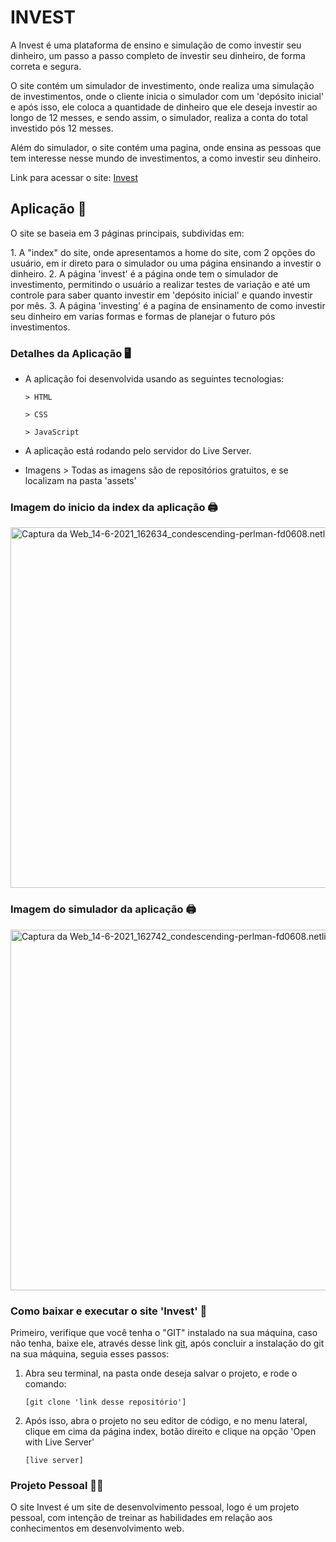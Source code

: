 # INVEST

<p>A Invest é uma plataforma de ensino e simulação de como investir seu dinheiro, um passo a passo completo de investir seu dinheiro, de forma correta e segura.
</p>

<p>O site contém um simulador de investimento, onde realiza uma simulação de investimentos, onde
  o cliente inicia o simulador com um 'depósito inicial' e após isso, ele coloca a quantidade de dinheiro
  que ele deseja investir ao longo de 12 messes, e sendo assim, o simulador, realiza a conta do
  total investido pós 12 messes.
</p>

<p>Além do simulador, o site contém uma pagina, onde ensina as pessoas que tem interesse nesse mundo de
  investimentos, a como investir seu dinheiro.
</p>

<p>
  Link para acessar o site:
  <a href="https://condescending-perlman-fd0608.netlify.app/">Invest</a>
</p>

## Aplicação 💾

<p>O site se baseia em 3 páginas principais, subdividas em:</p>
  1. A "index" do site, onde apresentamos a home do site, com 2 opções do usuário, em ir direto para o simulador ou uma página ensinando a investir o dinheiro.
  2. A página 'invest' é a página onde tem o simulador de investimento, permitindo o usuário a realizar testes
  de variação e até um controle para saber quanto investir em 'depósito inicial' e quando investir por mês.
  3. A página 'investing' é a pagina de ensinamento de como investir seu dinheiro em varias formas e formas
  de planejar o futuro pós investimentos.

### Detalhes da Aplicação 🖥️

- A aplicação foi desenvolvida usando as seguintes tecnologias:

      > HTML

      > CSS

      > JavaScript

- A aplicação está rodando pelo servidor do Live Server.

- Imagens > Todas as imagens são de repositórios gratuitos, e se localizam na pasta 'assets'

### Imagem do inicio da index da aplicação 🖨️

<p width="100%">
  <a data-flickr-embed="true" href="https://www.flickr.com/photos/190690980@N06/51248253415/in/dateposted-public/" title="Captura da Web_14-6-2021_162634_condescending-perlman-fd0608.netlify.app"><img src="https://live.staticflickr.com/65535/51248253415_7baceee9a2_b.jpg" width="1024" height="577" alt="Captura da Web_14-6-2021_162634_condescending-perlman-fd0608.netlify.app"></a>
</p>

### Imagem do simulador da aplicação 🖨️

<p width="100%">
  <a data-flickr-embed="true" href="https://www.flickr.com/photos/190690980@N06/51248254860/in/dateposted-public/" title="Captura da Web_14-6-2021_162742_condescending-perlman-fd0608.netlify.app"><img src="https://live.staticflickr.com/65535/51248254860_3109a8f95a_b.jpg" width="1024" height="577" alt="Captura da Web_14-6-2021_162742_condescending-perlman-fd0608.netlify.app"></a>
</p>

### Como baixar e executar o site 'Invest' 📁

<p>Primeiro, verifique que você tenha o "GIT" instalado na sua máquina, caso não tenha, baixe ele, através desse link <a href="https://git-scm.com/">git</a>, após concluir a instalação do git na sua máquina, seguia esses passos: </p>

1.  Abra seu terminal, na pasta onde deseja salvar o projeto, e rode o comando:

        [git clone 'link desse repositório']

2.  Após isso, abra o projeto no seu editor de código, e no menu lateral, clique em cima da página index, botão direito e clique na opção 'Open with Live Server'

        [live server]

### Projeto Pessoal 👨‍🎓

<p> O site Invest é um site de desenvolvimento pessoal, logo é um projeto pessoal, com intenção de treinar as habilidades em relação aos conhecimentos em desenvolvimento web.
</p>
